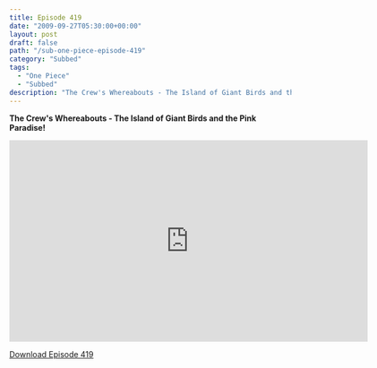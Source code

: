 ```yaml
---
title: Episode 419
date: "2009-09-27T05:30:00+00:00"
layout: post
draft: false
path: "/sub-one-piece-episode-419"
category: "Subbed"
tags:
  - "One Piece"
  - "Subbed"
description: "The Crew's Whereabouts - The Island of Giant Birds and the Pink Paradise!"
---
```


**The Crew's Whereabouts - The Island of Giant Birds and the Pink Paradise!**

<iframe width="640" height="360" src="https://www.rapidvideo.com/e/G0NO4LHG3S" frameborder="0" marginwidth=0 marginheight=0 scrolling=no allowfullscreen></iframe>

<a href="http://ouo.io/qs/eCodkFEQ?s=https://rapidvid.to/d/https://www.rapidvideo.com/e/G0NO4LHG3S">Download Episode 419</a>
